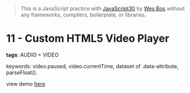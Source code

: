 > This is a JavaScript practice with [JavaScript30](https://javascript30.com/) by [Wes Bos](https://github.com/wesbos) without any frameworks, compilers, boilerplate, or libraries.

# 11 - Custom HTML5 Video Player
**tags**: AUDIO + VIDEO

keywords: video.paused, video.currentTime, dataset of .data-attribute, parseFloat().

view demo [here](https://gnovo.github.io/JS30/11-Custom_HTML5_Video_Player/index.html)